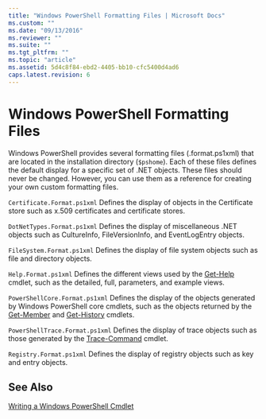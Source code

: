 ```yaml
---
title: "Windows PowerShell Formatting Files | Microsoft Docs"
ms.custom: ""
ms.date: "09/13/2016"
ms.reviewer: ""
ms.suite: ""
ms.tgt_pltfrm: ""
ms.topic: "article"
ms.assetid: 5d4c8f84-ebd2-4405-bb10-cfc5400d4ad6
caps.latest.revision: 6
---
```

# Windows PowerShell Formatting Files

Windows PowerShell provides several formatting files (.format.ps1xml) that are located in the installation directory (`$pshome`). Each of these files defines the default display for a specific set of .NET objects. These files should never be changed. However, you can use them as a reference for creating your own custom formatting files.

`Certificate.Format.ps1xml`
Defines the display of objects in the Certificate store such as x.509 certificates and certificate stores.

`DotNetTypes.Format.ps1xml`
Defines the display of miscellaneous .NET objects such as CultureInfo, FileVersionInfo, and EventLogEntry objects.

`FileSystem.Format.ps1xml`
Defines the display of file system objects such as file and directory objects.

`Help.Format.ps1xml`
Defines the different views used by the [Get-Help](/powershell/module/Microsoft.PowerShell.Core/Get-Help) cmdlet, such as the detailed, full, parameters, and example views.

`PowerShellCore.Format.ps1xml`
Defines the display of the objects generated by Windows PowerShell core cmdlets, such as the objects returned by the [Get-Member](/powershell/module/Microsoft.PowerShell.Utility/Get-Member) and [Get-History](/powershell/module/Microsoft.PowerShell.Core/Get-History) cmdlets.

`PowerShellTrace.Format.ps1xml`
Defines the display of trace objects such as those generated by the [Trace-Command](/powershell/module/Microsoft.PowerShell.Utility/Trace-Command) cmdlet.

`Registry.Format.ps1xml`
Defines the display of registry objects such as key and entry objects.

## See Also

[Writing a Windows PowerShell Cmdlet](../cmdlet/writing-a-windows-powershell-cmdlet.md)

